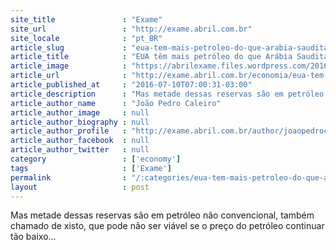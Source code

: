 ```yaml
---
site_title               : "Exame"
site_url                 : "http://exame.abril.com.br"
site_locale              : "pt_BR"
article_slug             : "eua-tem-mais-petroleo-do-que-arabia-saudita-diz-consultoria"
article_title            : "EUA têm mais petróleo do que Arábia Saudita, diz consultoria"
article_image            : "https://abrilexame.files.wordpress.com/2016/09/size_960_16_9_petroleo49.jpg?quality=70&strip=all&w=960"
article_url              : "http://exame.abril.com.br/economia/eua-tem-mais-petroleo-do-que-arabia-saudita-diz-consultoria/"
article_published_at     : "2016-07-10T07:00:31-03:00"
article_description      : "Mas metade dessas reservas são em petróleo não convencional, também chamado de xisto, que pode não ser viável se o preço do petróleo continuar tão baixo..."
article_author_name      : "João Pedro Caleiro"
article_author_image     : null
article_author_biography : null
article_author_profile   : "http://exame.abril.com.br/author/joaopedrocaleiro/"
article_author_facebook  : null
article_author_twitter   : null
category                 : ['economy']
tags                     : ['Exame']
permalink                : "/:categories/eua-tem-mais-petroleo-do-que-arabia-saudita-diz-consultoria/"
layout                   : post
---
```


Mas metade dessas reservas são em petróleo não convencional, também chamado de xisto, que pode não ser viável se o preço do petróleo continuar tão baixo...

